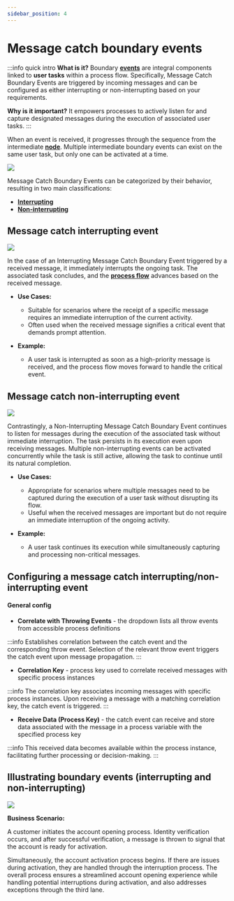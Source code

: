 ```yaml
---
sidebar_position: 4
--- 
```


# Message catch boundary events

:::info quick intro
**What is it?** Boundary [**events**](../../../terms/events) are integral components linked to **user tasks** within a process flow. Specifically, Message Catch Boundary Events are triggered by incoming messages and can be configured as either interrupting or non-interrupting based on your requirements.

**Why is it important?** It empowers processes to actively listen for and capture designated messages during the execution of associated user tasks. 
:::

When an event is received, it progresses through the sequence from the intermediate [**node**](../../../terms/flowx-node). Multiple intermediate boundary events can exist on the same user task, but only one can be activated at a time.

![](https://s3.eu-west-1.amazonaws.com/docx.flowx.ai/release34/message_catch_boundary_multiple.png)

Message Catch Boundary Events can be categorized by their behavior, resulting in two main classifications:

* [**Interrupting**](#message-catch-interrupting-event)  
* [**Non-interrupting**](#message-catch-non-interrupting-event)

## Message catch interrupting event

<div className = "image-scaled">

![](https://s3.eu-west-1.amazonaws.com/docx.flowx.ai/building-blocks/node/message_catch_interrupting_event.png#center)

</div>

In the case of an Interrupting Message Catch Boundary Event triggered by a received message, it immediately interrupts the ongoing task. The associated task concludes, and the [**process flow**](../../../terms/flowx-process) advances based on the received message. 

- **Use Cases:**
  - Suitable for scenarios where the receipt of a specific message requires an immediate interruption of the current activity.
  - Often used when the received message signifies a critical event that demands prompt attention.


- **Example:**
  - A user task is interrupted as soon as a high-priority message is received, and the process flow moves forward to handle the critical event.


## Message catch non-interrupting event

<div className = "image-scaled">

![](https://s3.eu-west-1.amazonaws.com/docx.flowx.ai/building-blocks/node/%20message_catch_non_interrupting.png#center)

</div>

Contrastingly, a Non-Interrupting Message Catch Boundary Event continues to listen for messages during the execution of the associated task without immediate interruption. The task persists in its execution even upon receiving messages. Multiple non-interrupting events can be activated concurrently while the task is still active, allowing the task to continue until its natural completion.

- **Use Cases:**
  - Appropriate for scenarios where multiple messages need to be captured during the execution of a user task without disrupting its flow.
  - Useful when the received messages are important but do not require an immediate interruption of the ongoing activity.

- **Example:**
  - A user task continues its execution while simultaneously capturing and processing non-critical messages.

## Configuring a message catch interrupting/non-interrupting event

#### General config

* **Correlate with Throwing Events** - the dropdown lists all throw events from accessible process definitions

:::info
Establishes correlation between the catch event and the corresponding throw event. Selection of the relevant throw event triggers the catch event upon message propagation.
:::

* **Correlation Key** - process key used to correlate received messages with specific process instances

:::info
The correlation key associates incoming messages with specific process instances. Upon receiving a message with a matching correlation key, the catch event is triggered.
:::

* **Receive Data (Process Key)** - the catch event can receive and store data associated with the message in a process variable with the specified process key


:::info
This received data becomes available within the process instance, facilitating further processing or decision-making.
:::


## Illustrating boundary events (interrupting and non-interrupting)

![](https://s3.eu-west-1.amazonaws.com/docx.flowx.ai/release34/boundary_multiple.png)

**Business Scenario:**

A customer initiates the account opening process. Identity verification occurs, and after successful verification, a message is thrown to signal that the account is ready for activation. 

Simultaneously, the account activation process begins. If there are issues during activation, they are handled through the interruption process. The overall process ensures a streamlined account opening experience while handling potential interruptions during activation, and also addresses exceptions through the third lane.